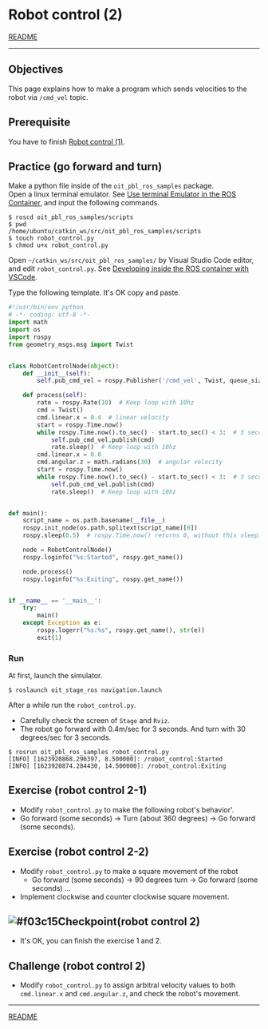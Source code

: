 # Robot control (2)

[README](../README.md)

---

## Objectives

This page explains how to make a program which sends velocities to the robot via `/cmd_vel` topic.

## Prerequisite

You have to finish [Robot control (1)](./robot_control_01.md).

## Practice (go forward and turn)

Make a python file inside of the `oit_pbl_ros_samples` package.  
Open a linux terminal emulator. See [Use terminal Emulator in the ROS Container](https://github.com/oit-ipbl/portal/blob/main/setup/dockerros.md#use-terminal-emulator-in-the-ros-container), and input the following commands.

```shell
$ roscd oit_pbl_ros_samples/scripts
$ pwd
/home/ubuntu/catkin_ws/src/oit_pbl_ros_samples/scripts
$ touch robot_control.py
$ chmod u+x robot_control.py
```

Open `~/catkin_ws/src/oit_pbl_ros_samples/` by Visual Studio Code editor, and edit `robot_control.py`. See [Developing inside the ROS container with VSCode](https://github.com/oit-ipbl/portal/blob/main/setup/remote_with_vscode.md).

Type the following template. It's OK copy and paste.

```python
#!/usr/bin/env python
# -*- coding: utf-8 -*-
import math
import os
import rospy
from geometry_msgs.msg import Twist


class RobotControlNode(object):
    def __init__(self):
        self.pub_cmd_vel = rospy.Publisher('/cmd_vel', Twist, queue_size=10)

    def process(self):
        rate = rospy.Rate(10)  # Keep loop with 10hz
        cmd = Twist()
        cmd.linear.x = 0.4  # linear velocity
        start = rospy.Time.now()
        while rospy.Time.now().to_sec() - start.to_sec() < 3:  # 3 seconds
            self.pub_cmd_vel.publish(cmd)
            rate.sleep()  # Keep loop with 10hz
        cmd.linear.x = 0.0
        cmd.angular.z = math.radians(30)  # angular velocity
        start = rospy.Time.now()
        while rospy.Time.now().to_sec() - start.to_sec() < 3:  # 3 seconds
            self.pub_cmd_vel.publish(cmd)
            rate.sleep()  # Keep loop with 10hz


def main():
    script_name = os.path.basename(__file__)
    rospy.init_node(os.path.splitext(script_name)[0])
    rospy.sleep(0.5)  # rospy.Time.now() returns 0, without this sleep.

    node = RobotControlNode()
    rospy.loginfo("%s:Started", rospy.get_name())

    node.process()
    rospy.loginfo("%s:Exiting", rospy.get_name())


if __name__ == '__main__':
    try:
        main()
    except Exception as e:
        rospy.logerr("%s:%s", rospy.get_name(), str(e))
        exit(1)
```

### Run

At first, launch the simulator.

```shell
$ roslaunch oit_stage_ros navigation.launch
```

After a while run the `robot_control.py`.

- Carefully check the screen of `Stage` and `Rviz`.
- The robot go forward with 0.4m/sec for 3 seconds. And turn with 30 degrees/sec for 3 seconds.

```shell
$ rosrun oit_pbl_ros_samples robot_control.py
[INFO] [1623920868.296397, 8.500000]: /robot_control:Started
[INFO] [1623920874.284430, 14.500000]: /robot_control:Exiting
```

## Exercise (robot control 2-1)

- Modify `robot_control.py` to make the following robot's behavior'.
- Go forward (some seconds) -> Turn (about 360 degrees) -> Go forward (some seconds).

## Exercise (robot control 2-2)

- Modify `robot_control.py` to make a square movement of the robot
  - Go forward (some seconds) -> 90 degrees turn -> Go forward (some seconds) ...
- Implement clockwise and counter clockwise square movement.

## ![#f03c15](https://via.placeholder.com/15/f03c15/000000?text=+)Checkpoint(robot control 2)

- It's OK, you can finish the exercise 1 and 2.

## Challenge (robot control 2)

- Modify `robot_control.py` to assign arbitral velocity values to both `cmd.linear.x` and `cmd.angular.z`, and check the robot's movement.

---

[README](../README.md)
